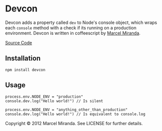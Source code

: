 # Devcon

Devcon adds a property called `dev` to Node's console object, which wraps each `console` method with a check if its running on a production environment.
Devcon is written in coffeescript by [Marcel Miranda](http://reaktivo.com).

[Source Code](https://github.com/reaktivo/devcon)

## Installation

    npm install devcon


## Usage

    process.env.NODE_ENV = "production"
    console.dev.log("Hello world!") // Is silent

    process.env.NODE_ENV = "anything_other_than_production"
    console.dev.log("Hello world!") // Is equivalent to console.log

Copyright © 2012 Marcel Miranda. See LICENSE for further details.